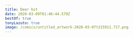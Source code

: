 ```yaml
---
title: Deer hit
date: 2020-03-09T01:46:44.579Z
bestOf: true
tonyLazuto: true
image: /comics/untitled_artwork-2020-03-07t215911.717.png
---
```

